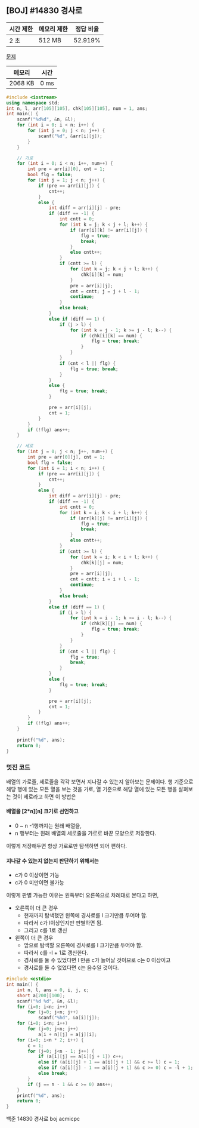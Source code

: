 ## [BOJ] #14830 경사로

| 시간 제한 | 메모리 제한 | 정답 비율 |
| --------- | ----------- | --------- |
| 2 초      | 512 MB      | 52.919%   |

[문제](https://www.acmicpc.net/problem/14890)



| 메모리  | 시간 |
| ------- | ---- |
| 2068 KB | 0 ms |

```c++
#include <iostream>
using namespace std;
int n, l, arr[105][105], chk[105][105], num = 1, ans;
int main() {
	scanf("%d%d", &n, &l);
	for (int i = 0; i < n; i++) {
		for (int j = 0; j < n; j++) {
			scanf("%d", &arr[i][j]);
		}
	}

	// 가로
	for (int i = 0; i < n; i++, num++) {
		int pre = arr[i][0], cnt = 1;
		bool flg = false;
		for (int j = 1; j < n; j++) {
			if (pre == arr[i][j]) {
				cnt++;
			}
			else {
				int diff = arr[i][j] - pre;
				if (diff == -1) {
					int cntt = 0;
					for (int k = j; k < j + l; k++) {
						if (arr[i][k] != arr[i][j]) {
							flg = true;
							break;
						}
						else cntt++;
					}
					if (cntt >= l) {
						for (int k = j; k < j + l; k++) {
							chk[i][k] = num;
						}
						pre = arr[i][j];
						cnt = cntt; j = j + l - 1;
						continue;
					}
					else break;
				}
				else if (diff == 1) {
					if (j > l) {
						for (int k = j - 1; k >= j - l; k--) {
							if (chk[i][k] == num) {
								flg = true; break;
							}
						}
					}
					if (cnt < l || flg) {
						flg = true;	break;
					}					
				}
				else {
					flg = true; break;
				}

				pre = arr[i][j];
				cnt = 1;
			}
		}
		if (!flg) ans++;
	}

	// 세로
	for (int j = 0; j < n; j++, num++) {
		int pre = arr[0][j], cnt = 1;
		bool flg = false;
		for (int i = 1; i < n; i++) {
			if (pre == arr[i][j]) {
				cnt++;
			}
			else {
				int diff = arr[i][j] - pre;
				if (diff == -1) {
					int cntt = 0;
					for (int k = i; k < i + l; k++) {
						if (arr[k][j] != arr[i][j]) {
							flg = true;
							break;
						}
						else cntt++;
					}
					if (cntt >= l) {
						for (int k = i; k < i + l; k++) {
							chk[k][j] = num;
						}
						pre = arr[i][j];
						cnt = cntt; i = i + l - 1;
						continue;
					}
					else break;
				}
				else if (diff == 1) {
					if (i > l) {
						for (int k = i - 1; k >= i - l; k--) {
							if (chk[k][j] == num) {
								flg = true; break;
							}
						}
					}
					if (cnt < l || flg) {
						flg = true;
						break;
					}
				}
				else {
					flg = true; break;
				}

				pre = arr[i][j];
				cnt = 1;
			}
		}
		if (!flg) ans++;
	}
	
	printf("%d", ans);
	return 0;
}
```



### 멋진 코드

배열의 가로줄, 세로줄을 각각 보면서 지나갈 수 있는지 알아보는 문제이다. 행 기준으로 해당 행에 있는 모든 열을 보는 것을 가로, 열 기준으로 해당 열에 있는 모든 행을 살펴보는 것이 세로라고 하면 이 방법은

#### 배열을 \[2*n][n] 크기로 선언하고 

- 0 ~ n -1행까지는 원래 배열을, 
- n 행부터는 원래 배열의 세로줄을 가로로 바꾼 모양으로 저장한다.

이렇게 저장해두면 항상 가로로만 탐색하면 되어 편하다.

#### 지나갈 수 있는지 없는지 판단하기 위해서는 

- c가 0 이상이면 가능
- c가 0 미만이면 불가능

이렇게 판별 가능한 이유는 왼쪽부터 오른쪽으로 차례대로 본다고 하면, 

- 오른쪽이 더 큰 경우
  - 현재까지 탐색했던 왼쪽에 경사로를 l 크기만큼 두어야 함.
  - 따라서 c가 l이상인지만 판별하면 됨.
  - 그리고 c를 1로 갱신
- 왼쪽이 더 큰 경우
  - 앞으로 탐색할 오른쪽에 경사로를 l 크기만큼 두어야 함.
  - 따라서 c를 -l + 1로 갱신한다.
  - 경사로를 둘 수 있었다면 l 만큼 c가 늘어날 것이므로 c는 0 이상이고
  - 경사로를 둘 수 없었다면 c는 음수일 것이다. 

```c++
#include <cstdio>
int main() {
	int n, l, ans = 0, i, j, c;
	short a[200][100];
	scanf("%d %d", &n, &l);
	for (i=0; i<n; i++)
        for (j=0; j<n; j++)
			scanf("%hd", &a[i][j]);
	for (i=0; i<n; i++)
		for (j=0; j<n; j++)
			a[i + n][j] = a[j][i];
	for (i=0; i<n * 2; i++) {
		c = 1;
		for (j=0; j<n - 1; j++) {
			if (a[i][j] == a[i][j + 1]) c++;
			else if (a[i][j] + 1 == a[i][j + 1] && c >= l) c = 1;
			else if (a[i][j] - 1 == a[i][j + 1] && c >= 0) c = -l + 1;
			else break;
		}
		if (j == n - 1 && c >= 0) ans++;
	}
	printf("%d", ans);
	return 0;
}
```



백준 14830 경사로 boj acmicpc

